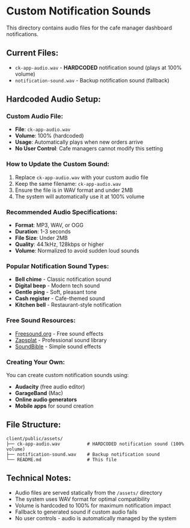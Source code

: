 # Custom Notification Sounds

This directory contains audio files for the cafe manager dashboard notifications.

## Current Files:
- `ck-app-audio.wav` - **HARDCODED** notification sound (plays at 100% volume)
- `notification-sound.wav` - Backup notification sound (fallback)

## Hardcoded Audio Setup:

### Custom Audio File:
- **File**: `ck-app-audio.wav`
- **Volume**: 100% (hardcoded)
- **Usage**: Automatically plays when new orders arrive
- **No User Control**: Cafe managers cannot modify this setting

### How to Update the Custom Sound:
1. Replace `ck-app-audio.wav` with your custom audio file
2. Keep the same filename: `ck-app-audio.wav`
3. Ensure the file is in WAV format and under 2MB
4. The system will automatically use it at 100% volume

### Recommended Audio Specifications:
- **Format**: MP3, WAV, or OGG
- **Duration**: 1-3 seconds
- **File Size**: Under 2MB
- **Quality**: 44.1kHz, 128kbps or higher
- **Volume**: Normalized to avoid sudden loud sounds

### Popular Notification Sound Types:
- **Bell chime** - Classic notification sound
- **Digital beep** - Modern tech sound
- **Gentle ping** - Soft, pleasant tone
- **Cash register** - Cafe-themed sound
- **Kitchen bell** - Restaurant-style notification

### Free Sound Resources:
- [Freesound.org](https://freesound.org/) - Free sound effects
- [Zapsplat](https://www.zapsplat.com/) - Professional sound library
- [SoundBible](http://soundbible.com/) - Simple sound effects

### Creating Your Own:
You can create custom notification sounds using:
- **Audacity** (free audio editor)
- **GarageBand** (Mac)
- **Online audio generators**
- **Mobile apps** for sound creation

## File Structure:
```
client/public/assets/
├── ck-app-audio.wav          # HARDCODED notification sound (100% volume)
├── notification-sound.wav    # Backup notification sound
└── README.md                 # This file
```

## Technical Notes:
- Audio files are served statically from the `/assets/` directory
- The system uses WAV format for optimal compatibility
- Volume is hardcoded to 100% for maximum notification impact
- Fallback to generated sound if custom audio fails
- No user controls - audio is automatically managed by the system
